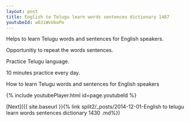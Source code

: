 ```yaml
---
layout: post
title: English to Telugu learn words sentences dictionary 1487 
youtubeId: wOJiWvUkoPo
---
```

 
 
Helps to learn Telugu words and sentences for English speakers.

Opportunitiy to repeat the words sentences. 

Practice Telugu language. 
 
10 minutes practice every day. 
 
How to learn Telugu words and sentences for English speakers 
 
{% include youtubePlayer.html id=page.youtubeId %}
 
 
[Next]({{ site.baseurl }}{% link  split2/_posts/2014-12-01-English to telugu learn words sentences dictionary 1430 .md%})
 
